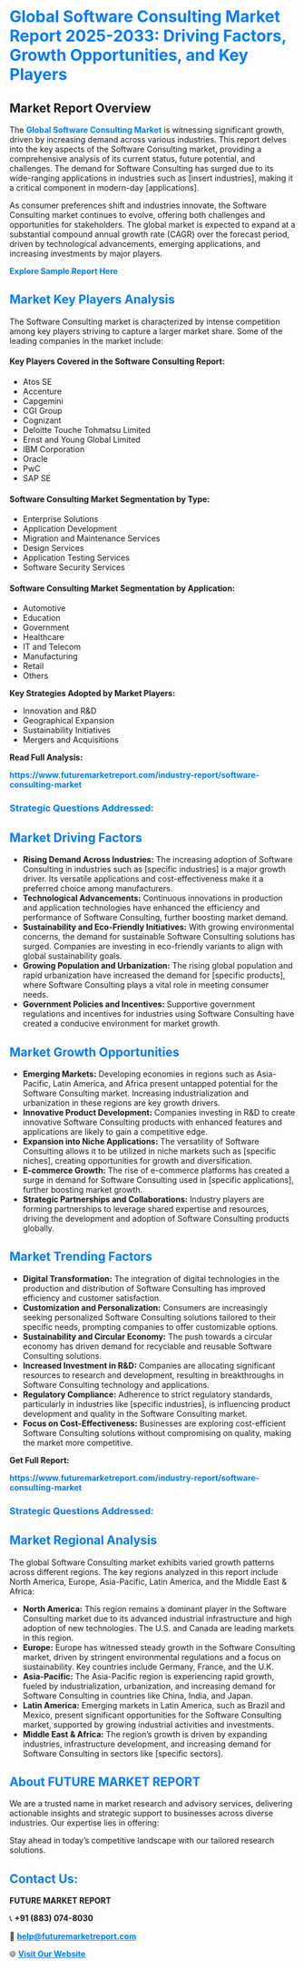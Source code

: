 <h1 style="color: #007BFF;">Global Software Consulting Market Report 2025-2033: Driving Factors, Growth Opportunities, and Key Players</h1>

<section id="overview">
<h2>Market Report Overview</h2>
<p>The <a href="https://www.futuremarketreport.com/industry-report/software-consulting-market" style="color: #007BFF; text-decoration: none;"><strong>Global Software Consulting Market</strong></a> is witnessing significant growth, driven by increasing demand across various industries. This report delves into the key aspects of the Software Consulting market, providing a comprehensive analysis of its current status, future potential, and challenges. The demand for Software Consulting has surged due to its wide-ranging applications in industries such as [insert industries], making it a critical component in modern-day [applications].</p>
<p>As consumer preferences shift and industries innovate, the Software Consulting market continues to evolve, offering both challenges and opportunities for stakeholders. The global market is expected to expand at a substantial compound annual growth rate (CAGR) over the forecast period, driven by technological advancements, emerging applications, and increasing investments by major players.</p>
</section>

<section id="overview">
<p><a href="https://www.futuremarketreport.com/request-sample/reportId=60608" style="color: #007BFF; text-decoration: none;"><strong>Explore Sample Report Here</strong></a></p>
</section>

<section id="key-players">
<h2 style="color: #007BFF;">Market Key Players Analysis</h2>
<p>The Software Consulting market is characterized by intense competition among key players striving to capture a larger market share. Some of the leading companies in the market include:</p>
<h4>Key Players Covered in the Software Consulting Report:</h4>
<ul><li>Atos SE</li><li>Accenture</li><li>Capgemini</li><li>CGI Group</li><li>Cognizant</li><li>Deloitte Touche Tohmatsu Limited</li><li>Ernst and Young Global Limited</li><li>IBM Corporation</li><li>Oracle</li><li>PwC</li><li>SAP SE</li></ul>
<h4>Software Consulting Market Segmentation by Type:</h4>
<ul><li>Enterprise Solutions</li><li>Application Development</li><li>Migration and Maintenance Services</li><li>Design Services</li><li>Application Testing Services</li><li>Software Security Services</li></ul>

<h4>Software Consulting Market Segmentation by Application:</h4>
<ul><li>Automotive</li><li>Education</li><li>Government</li><li>Healthcare</li><li>IT and Telecom</li><li>Manufacturing</li><li>Retail</li><li>Others</li></ul>
<p><strong>Key Strategies Adopted by Market Players:</strong></p>
<ul>
<li>Innovation and R&D</li>
<li>Geographical Expansion</li>
<li>Sustainability Initiatives</li>
<li>Mergers and Acquisitions</li>
</ul>
</section>

<section>
<p><strong>Read Full Analysis: </strong></p><a href="https://www.futuremarketreport.com/industry-report/software-consulting-market" style="color: #007BFF; text-decoration: none;"><strong>https://www.futuremarketreport.com/industry-report/software-consulting-market</strong></a>
<h3 style="color: #007BFF;">Strategic Questions Addressed:</h3>
</section>

<section id="driving-factors">
<h2 style="color: #007BFF;">Market Driving Factors</h2>
<ul>
<li><strong>Rising Demand Across Industries:</strong> The increasing adoption of Software Consulting in industries such as [specific industries] is a major growth driver. Its versatile applications and cost-effectiveness make it a preferred choice among manufacturers.</li>
<li><strong>Technological Advancements:</strong> Continuous innovations in production and application technologies have enhanced the efficiency and performance of Software Consulting, further boosting market demand.</li>
<li><strong>Sustainability and Eco-Friendly Initiatives:</strong> With growing environmental concerns, the demand for sustainable Software Consulting solutions has surged. Companies are investing in eco-friendly variants to align with global sustainability goals.</li>
<li><strong>Growing Population and Urbanization:</strong> The rising global population and rapid urbanization have increased the demand for [specific products], where Software Consulting plays a vital role in meeting consumer needs.</li>
<li><strong>Government Policies and Incentives:</strong> Supportive government regulations and incentives for industries using Software Consulting have created a conducive environment for market growth.</li>
</ul>
</section>

<section id="growth-opportunities">
<h2 style="color: #007BFF;">Market Growth Opportunities</h2>
<ul>
<li><strong>Emerging Markets:</strong> Developing economies in regions such as Asia-Pacific, Latin America, and Africa present untapped potential for the Software Consulting market. Increasing industrialization and urbanization in these regions are key growth drivers.</li>
<li><strong>Innovative Product Development:</strong> Companies investing in R&D to create innovative Software Consulting products with enhanced features and applications are likely to gain a competitive edge.</li>
<li><strong>Expansion into Niche Applications:</strong> The versatility of Software Consulting allows it to be utilized in niche markets such as [specific niches], creating opportunities for growth and diversification.</li>
<li><strong>E-commerce Growth:</strong> The rise of e-commerce platforms has created a surge in demand for Software Consulting used in [specific applications], further boosting market growth.</li>
<li><strong>Strategic Partnerships and Collaborations:</strong> Industry players are forming partnerships to leverage shared expertise and resources, driving the development and adoption of Software Consulting products globally.</li>
</ul>
</section>

<section id="trending-factors">
<h2 style="color: #007BFF;">Market Trending Factors</h2>
<ul>
<li><strong>Digital Transformation:</strong> The integration of digital technologies in the production and distribution of Software Consulting has improved efficiency and customer satisfaction.</li>
<li><strong>Customization and Personalization:</strong> Consumers are increasingly seeking personalized Software Consulting solutions tailored to their specific needs, prompting companies to offer customizable options.</li>
<li><strong>Sustainability and Circular Economy:</strong> The push towards a circular economy has driven demand for recyclable and reusable Software Consulting solutions.</li>
<li><strong>Increased Investment in R&D:</strong> Companies are allocating significant resources to research and development, resulting in breakthroughs in Software Consulting technology and applications.</li>
<li><strong>Regulatory Compliance:</strong> Adherence to strict regulatory standards, particularly in industries like [specific industries], is influencing product development and quality in the Software Consulting market.</li>
<li><strong>Focus on Cost-Effectiveness:</strong> Businesses are exploring cost-efficient Software Consulting solutions without compromising on quality, making the market more competitive.</li>
</ul>
</section>

<section>
<p><strong>Get Full Report: </strong></p><a href="https://www.futuremarketreport.com/industry-report/software-consulting-market" style="color: #007BFF; text-decoration: none;"><strong>https://www.futuremarketreport.com/industry-report/software-consulting-market</strong></a>
<h3 style="color: #007BFF;">Strategic Questions Addressed:</h3>
</section>


<section id="regional-analysis">
<h2 style="color: #007BFF;">Market Regional Analysis</h2>
<p>The global Software Consulting market exhibits varied growth patterns across different regions. The key regions analyzed in this report include North America, Europe, Asia-Pacific, Latin America, and the Middle East & Africa:</p>
<ul>
<li><strong>North America:</strong> This region remains a dominant player in the Software Consulting market due to its advanced industrial infrastructure and high adoption of new technologies. The U.S. and Canada are leading markets in this region.</li>
<li><strong>Europe:</strong> Europe has witnessed steady growth in the Software Consulting market, driven by stringent environmental regulations and a focus on sustainability. Key countries include Germany, France, and the U.K.</li>
<li><strong>Asia-Pacific:</strong> The Asia-Pacific region is experiencing rapid growth, fueled by industrialization, urbanization, and increasing demand for Software Consulting in countries like China, India, and Japan.</li>
<li><strong>Latin America:</strong> Emerging markets in Latin America, such as Brazil and Mexico, present significant opportunities for the Software Consulting market, supported by growing industrial activities and investments.</li>
<li><strong>Middle East & Africa:</strong> The region’s growth is driven by expanding industries, infrastructure development, and increasing demand for Software Consulting in sectors like [specific sectors].</li>
</ul>
</section>

<footer>
<h2 style="color: #007BFF;">About FUTURE MARKET REPORT</h2>
<p>We are a trusted name in market research and advisory services, delivering actionable insights and strategic support to businesses across diverse industries. Our expertise lies in offering:</p>

<p>Stay ahead in today’s competitive landscape with our tailored research solutions.</p>

<h2 style="color: #007BFF;">Contact Us:</h2>
<p><strong>FUTURE MARKET REPORT</strong></p>
<p>📞 <strong>+91 (883) 074-8030</strong></p>
<p>📧 <strong><a href="mailto:help@futuremarketreport.com" style="color: #007BFF;">help@futuremarketreport.com</a></strong></p>
<p>🌐 <strong><a href="https://www.futuremarketreport.com/" style="color: #007BFF;">Visit Our Website</a></strong></p>
</footer>